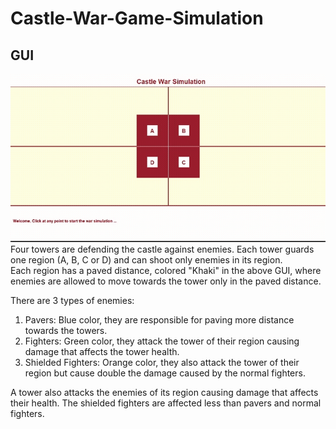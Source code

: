 # Castle-War-Game-Simulation
## GUI
![](https://github.com/AlyNasr/Castle-War-Game-Simulation/blob/main/simulation.gif)  
Four towers are defending the castle against enemies. Each tower guards one region (A, B, C or D) and can shoot only enemies in its region.  
Each region has a paved distance, colored "Khaki" in the above GUI, where enemies are allowed to move towards the tower only in the paved distance.  

There are 3 types of enemies:  
1. Pavers: Blue color, they are responsible for paving more distance towards the towers.  
2. Fighters: Green color, they attack the tower of their region causing damage that affects the tower health.  
3. Shielded Fighters: Orange color, they also attack the tower of their region but cause double the damage caused by the normal fighters. 
 
A tower also attacks the enemies of its region causing damage that affects their health. The shielded fighters are affected less than pavers and normal fighters.  

